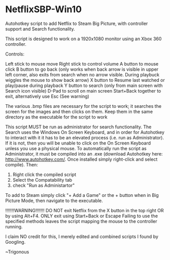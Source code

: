 # NetflixSBP-Win10
Autohotkey script to add Netflix to Steam Big Picture, with controller support and Search functionality.


This script is designed to work on a 1920x1080 monitor using an Xbox 360 controller.


Controls:

Left stick to mouse move
Right stick to control volume
A button to mouse click
B button to go back (only works when back arrow is visible in upper left corner, also exits from search when no arrow visible. During playbuck wiggles the mouse to show back arrow)
X button to Resume last watched or play/pause during playback
Y button to search (only from main screen with Search icon visible)
D-Pad to scroll on main screen
Start+Back together to exit, alternatively use Esc (See warning)

The various .bmp files are necessary for the script to work; it searches the screen for the images and then clicks on them. Keep them in the same directory as the executable for the script to work

This script MUST be run as administrator for search functionality. The Search uses the Windows On Screen Keyboard, and in order for Autohotkey to interact with it it has to be an elevated process (i.e. run as Administrator). If it is not, then you will be unable to click on the On Screen Keyboard unless you use a physical mouse.
To automatically run the script as Administrator, it must be compiled into an .exe (download Autohotkey here: http://www.autohotkey.com/. Once installed simply right-click and select compile). Then:
1) Right click the compiled script
2) Select the Compatability tab
3) check "Run as Administartor"

To add to Steam simply click "+ Add a Game" or the + button when in Big Picture Mode, then navigate to the executable.


!!!!!!!WARNING!!!!!!!
DO NOT exit Netflix from the X button in the top right OR by using Alt+F4. ONLY exit using Start+Back or Escape
Failing to use the specified methods leaves the script mapping the mouse to the controller running.

I claim NO credit for this, I merely edited and combined scripts I found by Googling.

~Trigonous
